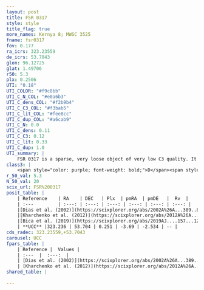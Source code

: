 ```yaml
---
layout: post
title: FSR 0317
style: style
title_flag: true
more_names: Kernya 8; MWSC 3525
fname: fsr0317
fov: 0.177
ra_icrs: 323.23559
de_icrs: 53.7043
glon: 96.12725
glat: 1.49706
r50: 5.3
plx: 0.2506
UTI: "0.18"
UTI_COLOR: "#f9c8bb"
UTI_C_N_COL: "#e0a6b3"
UTI_C_dens_COL: "#f2b9b4"
UTI_C_C3_COL: "#f3bab5"
UTI_C_lit_COL: "#fee8cc"
UTI_C_dup_COL: "#a6cab9"
UTI_C_N: 0.0
UTI_C_dens: 0.11
UTI_C_C3: 0.12
UTI_C_lit: 0.33
UTI_C_dup: 1.0
UTI_summary: |
    FSR 0317 is a sparse, very loose object of very low C3 quality. It is poorly studied in the literature, with no articles listed in the last 6 years.<br><br><span style="color: #99180f; font-weight: bold;">Warning: </span>contains less than 25 stars with <i>P>0.5</i> estimated.
class3: |
    <span style="color: purple; font-weight: bold;">D</span><span style="color: red; font-weight: bold;">C</span>
r_50_val: 5.3
N_50_val: 20
scix_url: FSR%200317
posit_table: |
    | Reference    | RA    | DEC   | Plx  | pmRA  | pmDE   |  Rv  |
    | :---         | :---: | :---: | :---: | :---: | :---: | :---: |
    |[Dias et al. (2002)](https://scixplorer.org/abs/2002A%26A...389..871D) | 323.154 | 53.763 | -- | -3.21 | 0.08 | -- |
    |[Kharchenko et al. (2012)](https://scixplorer.org/abs/2012A%26A...543A.156K) | 323.154 | 53.755 | -- | -3.21 | 0.08 | -- |
    |[Bica et al. (2019)](https://scixplorer.org/abs/2019AJ....157...12B) | 323.151 | 53.763 | -- | -- | -- | -- |
    | **UCC** |323.236 | 53.704 | 0.251 | -3.69 | -2.534 | -- | 
cds_radec: 323.23559,+53.7043
carousel: UCC
fpars_table: |
    | Reference |  Values |
    | :---  |  :---:  |
    | [Dias et al. (2002)](https://scixplorer.org/abs/2002A%26A...389..871D) | `E(B-V)=0.833, Dist=1934.0, Age=8.8` |
    | [Kharchenko et al. (2012)](https://scixplorer.org/abs/2012A%26A...543A.156K) | `e_bv=0.833, distance=1934, log_age=8.8` |
shared_table: |
    
---
```

